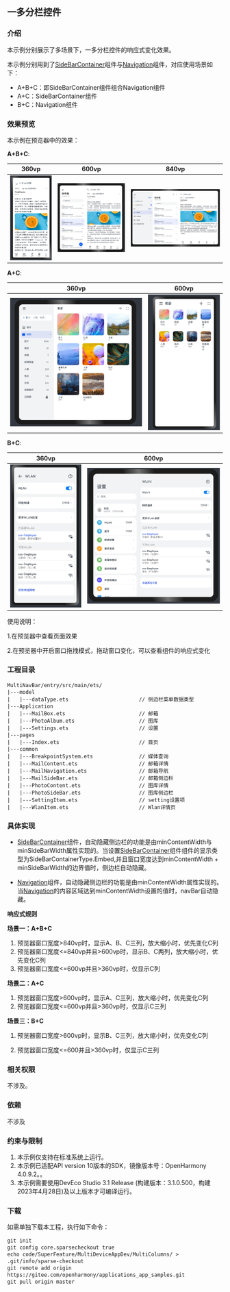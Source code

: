 ## 一多分栏控件

### 介绍

本示例分别展示了多场景下，一多分栏控件的响应式变化效果。

本示例分别用到了[SideBarContainer](https://gitee.com/openharmony/docs/blob/master/zh-cn/application-dev/reference/arkui-ts/ts-container-sidebarcontainer.md)组件与[Navigation](https://gitee.com/openharmony/docs/blob/master/zh-cn/application-dev/reference/arkui-ts/ts-basic-components-navigation.md)组件，对应使用场景如下：

* A+B+C：即SideBarContainer组件组合Navigation组件
* A+C：SideBarContainer组件
* B+C：Navigation组件



### 效果预览

本示例在预览器中的效果：

**A+B+C**:

| 360vp                               | 600vp                               | 840vp                               |
| ----------------------------------- | ----------------------------------- | ----------------------------------- |
| ![](screenshots/Devices/image3.png) | ![](screenshots/Devices/image2.png) | ![](screenshots/Devices/image1.png) |

**A+C**:

| 360vp                               | 600vp                               |
| ----------------------------------- | ----------------------------------- |
| ![](screenshots/Devices/image7.png) | ![](screenshots/Devices/image8.png) |



**B+C**:

| 360vp                                | 600vp                               |
| ------------------------------------ | ----------------------------------- |
| ![](screenshots/Devices/image10.png) | ![](screenshots/Devices/image9.png) |

使用说明：

1.在预览器中查看页面效果

2.在预览器中开启窗口拖拽模式，拖动窗口变化，可以查看组件的响应式变化



### 工程目录

```
MultiNavBar/entry/src/main/ets/
|---model
|   |---dataType.ets                       // 侧边栏菜单数据类型
|---Application                                  
|   |---MailBox.ets                        // 邮箱
|   |---PhotoAlbum.ets                     // 图库
|   |---Settings.ets                       // 设置
|---pages                                  
|   |---Index.ets                          // 首页
|---common                                    
|   |---BreakpointSystem.ets               // 媒体查询
|   |---MailContent.ets                    // 邮箱详情
|   |---MailNavigation.ets                 // 邮箱导航
|   |---MailSideBar.ets                    // 邮箱侧边栏
|   |---PhotoContent.ets            	   // 图库详情
|   |---PhotoSideBar.ets             	   // 图库侧边栏     
|   |---SettingItem.ets             	   // setting设置项  
|   |---WlanItem.ets             	       // Wlan详情页
```



### 具体实现

* [SideBarContainer](https://gitee.com/openharmony/docs/blob/master/zh-cn/application-dev/reference/arkui-ts/ts-container-sidebarcontainer.md)组件，自动隐藏侧边栏的功能是由minContentWidth与minSideBarWidth属性实现的。当设置[SideBarContainer](https://gitee.com/openharmony/docs/blob/master/zh-cn/application-dev/reference/arkui-ts/ts-container-sidebarcontainer.md)组件组件的显示类型为SideBarContainerType.Embed,并且窗口宽度达到minContentWidth + minSideBarWidth的边界值时，侧边栏自动隐藏。

* [Navigation](https://gitee.com/openharmony/docs/blob/master/zh-cn/application-dev/reference/arkui-ts/ts-basic-components-navigation.md)组件，自动隐藏侧边栏的功能是由minContentWidth属性实现的。当[Navigation](https://gitee.com/openharmony/docs/blob/master/zh-cn/application-dev/reference/arkui-ts/ts-basic-components-navigation.md)的内容区域达到minContentWidth设置的值时，navBar自动隐藏。

  

**响应式规则** 

**场景一：A+B+C**

1. 预览器窗口宽度>840vp时，显示A、B、C三列，放大缩小时，优先变化C列
2. 预览器窗口宽度<=840vp并且>600vp时，显示B、C两列，放大缩小时，优先变化C列
3. 预览器窗口宽度<=600vp并且>360vp时，仅显示C列

**场景二：A+C**

1. 预览器窗口宽度>600vp时，显示A、C三列，放大缩小时，优先变化C列
2. 预览器窗口宽度<=600vp并且>360vp时，仅显示C三列



**场景三：B+C**

1. 预览器窗口宽度>600vp时，显示B、C三列，放大缩小时，优先变化C列

2. 预览器窗口宽度<=600并且>360vp时，仅显示C三列

   

### 相关权限

不涉及。

### 依赖

不涉及

### 约束与限制

1. 本示例仅支持在标准系统上运行。
2. 本示例已适配API version 10版本的SDK，镜像版本号：OpenHarmony 4.0.9.2。。
3. 本示例需要使用DevEco Studio 3.1 Release (构建版本：3.1.0.500，构建 2023年4月28日)及以上版本才可编译运行。

### 下载

如需单独下载本工程，执行如下命令：

```
git init
git config core.sparsecheckout true
echo code/SuperFeature/MultiDeviceAppDev/MultiColumns/ > .git/info/sparse-checkout
git remote add origin https://gitee.com/openharmony/applications_app_samples.git
git pull origin master
```